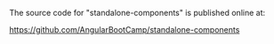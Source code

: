 The source code for "standalone-components" is published online at:

https://github.com/AngularBootCamp/standalone-components

